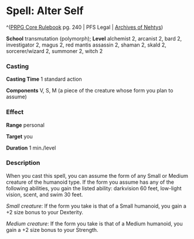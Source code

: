 # Spell: Alter Self

^([PRPG Core Rulebook][ss-alter-self] pg. 240 | PFS Legal | [Archives of Nehtys][sn-alter-self])

**School** transmutation (polymorph); **Level** alchemist 2, arcanist 2, bard 2, investigator 2, magus 2, red mantis assassin 2, shaman 2, skald 2, sorcerer/wizard 2, summoner 2, witch 2

### Casting

**Casting Time** 1 standard action  

**Components** V, S, M (a piece of the creature whose form you plan to assume)

### Effect

**Range** personal  

**Target** you  

**Duration** 1 min./level

### Description

When you cast this spell, you can assume the form of any Small or Medium creature of the humanoid type. If the form you assume has any of the following abilities, you gain the listed ability: darkvision 60 feet, low-light vision, scent, and swim 30 feet.  

_Small creature_: If the form you take is that of a Small humanoid, you gain a +2 size bonus to your Dexterity.  

_Medium creature_: If the form you take is that of a Medium humanoid, you gain a +2 size bonus to your Strength.

[ss-alter-self]: http://paizo.com/pathfinderRPG/v57
[sn-alter-self]: http://www.archivesofnethys.com/SpellDisplay.aspx?ItemName=Alter%20Self